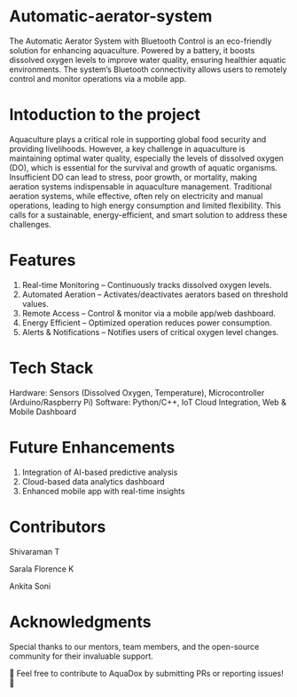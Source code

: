# Automatic-aerator-system
The Automatic Aerator System with Bluetooth Control is an eco-friendly solution for enhancing aquaculture. Powered by a battery, it boosts dissolved oxygen levels to improve water quality, ensuring healthier aquatic environments. The system’s Bluetooth connectivity allows users to remotely control and monitor operations via a mobile app.
# Intoduction to the project 
Aquaculture plays a critical role in supporting global food security and providing livelihoods. However, a key challenge in aquaculture is maintaining optimal water quality, especially the levels of dissolved oxygen (DO), which is essential for the survival and growth of aquatic organisms. Insufficient DO can lead to stress, poor growth, or mortality, making aeration systems indispensable in aquaculture management. Traditional aeration systems, while effective, often rely on electricity and manual operations, leading to high energy consumption and limited flexibility. This calls for a sustainable, energy-efficient, and smart solution to address these challenges.
# Features 
1) Real-time Monitoring – Continuously tracks dissolved oxygen levels.
2) Automated Aeration – Activates/deactivates aerators based on threshold values.
3) Remote Access – Control & monitor via a mobile app/web dashboard.
4) Energy Efficient – Optimized operation reduces power consumption.
5) Alerts & Notifications – Notifies users of critical oxygen level changes.
# Tech Stack
Hardware: Sensors (Dissolved Oxygen, Temperature), Microcontroller (Arduino/Raspberry Pi)
Software: Python/C++, IoT Cloud Integration, Web & Mobile Dashboard
# Future Enhancements
1) Integration of AI-based predictive analysis
2) Cloud-based data analytics dashboard
3) Enhanced mobile app with real-time insights
# Contributors
Shivaraman T 

Sarala Florence K

Ankita Soni 

# Acknowledgments
Special thanks to our mentors, team members, and the open-source community for their invaluable support.

📌 Feel free to contribute to AquaDox by submitting PRs or reporting issues! 🚀
